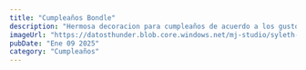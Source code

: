 ```yaml
---
title: "Cumpleaños Bondle"
description: "Hermosa decoracion para cumpleaños de acuerdo a los gustos del cliente"
imageUrl: "https://datosthunder.blob.core.windows.net/mj-studio/syleth-gallery-3.jpg"
pubDate: "Ene 09 2025"
category: "Cumpleaños"
---
```

